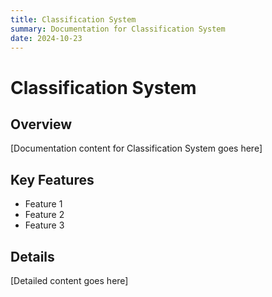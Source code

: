 ```yaml
---
title: Classification System
summary: Documentation for Classification System
date: 2024-10-23
---
```


# Classification System

## Overview

[Documentation content for Classification System goes here]

## Key Features

- Feature 1
- Feature 2
- Feature 3

## Details

[Detailed content goes here]
